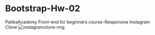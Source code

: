 # Bootstrap-Hw-02
PatikaAcademy Front-end for beginners course-Responsive Instagram Clone
![ınstagramclone-ımg](https://github.com/YYigitGokmen/Bootstrap-Hw-02/assets/157407435/3b4f36be-1e5a-4d2b-bd22-1a279b289053)
